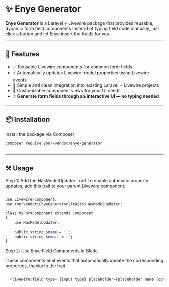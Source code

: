 # ✨ Enye Generator

**Enye Generator** is a Laravel + Livewire package that provides reusable, dynamic form field components Instead of typing field code manually, just click a button and let Enye insert the fields for you.

---

## 🚀 Features

- ✅ Reusable Livewire components for common form fields
- ⚡ Automatically updates Livewire model properties using Livewire events
- 🧩 Simple and clean integration into existing Laravel + Livewire projects
- 🎨 Customizable component views for your UI needs
- 🖱️ **Generate form fields through an interactive UI — no typing needed**

---

## 📦 Installation

Install the package via Composer:

```bash
composer require your-vendor/enye-generator
```
---

---

## ⚒ Usage 

Step 1: Add the HasModelUpdater Trait
To enable automatic property updates, add this trait to your parent Livewire component:

```bash

use Livewire\Component;
use YourVendor\EnyeGenerator\Traits\HasModelUpdater;

class MyFormComponent extends Component
{
    use HasModelUpdater;

    public string $name = '';
    public string $email = '';
}

```

Step 2: Use Enye Field Components in Blade

These components emit events that automatically update the corresponding properties, thanks to the trait.

```bash

  <livewire:field type= {input type} placeholder={placeholder name (optional)} model='{parent model name}' wire:model='{parent model name}' />

```


